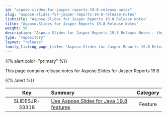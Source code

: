 ```yaml
---
id: "aspose-slides-for-jasper-reports-19-8-release-notes"
slug: "aspose-slides-for-jasper-reports-19-8-release-notes"
linktitle: "Aspose.Slides for Jasper Reports 19.8 Release Notes"
title: "Aspose.Slides for Jasper Reports 19.8 Release Notes"
weight: 50
description: "Aspose.Slides for Jasper Reports 19.8 Release Notes – the latest updates and fixes."
type: "repository"
layout: "release"
family_listing_page_title: "Aspose.Slides for Jasper Reports 19.8 Release Notes"
---
```


{{% alert color="primary" %}} 

This page contains release notes for Aspose.Slides for Jasper Reports 19.8

{{% /alert %}} 

|**Key** |**Summary** |**Category** |
| :-: | :- | :-: |
|SLIDESJR-33318|[Use Aspose.Slides for Java 19.8 features](/slides/java/release-notes/2019/aspose-slides-for-java-19-8-release-notes/)|Feature|

